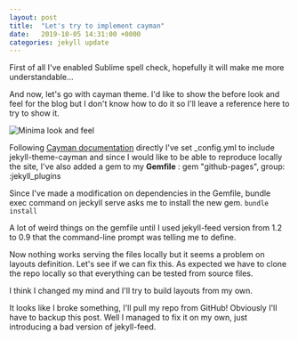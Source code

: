 ```yaml
---
layout: post
title:  "Let's try to implement cayman"
date:   2019-10-05 14:31:00 +0000
categories: jekyll update
---
```


First of all I've enabled Sublime spell check, hopefully it will make me more understandable...

And now, let's go with cayman theme. I'd like to show the before look and feel for the blog but I don't know how to do it so I'll leave a reference here to try to show it.

![Minima look and feel](/assets/img/minima_look.jpeg)

Following [Cayman documentation](https://github.com/pages-themes/cayman) directly I've set \_config.yml to include jekyll-theme-cayman and since I would like to be able to reproduce locally the site, I've also added a gem to my **Gemfile** : gem "github-pages", group: :jekyll_plugins

Since I've made a modification on dependencies in the Gemfile, bundle exec command on jeckyll serve asks me to install the new gem. `bundle install` 

A lot of weird things on the gemfile until I used jekyll-feed version from 1.2 to 0.9 that the command-line prompt was telling me to define.

Now nothing works serving the files locally but it seems a problem on layouts definition. Let's see if we can fix this. As expected we have to clone the repo locally so that everything can be tested from source files.

I think I changed my mind and I'll try to build layouts from my own.

It looks like I broke something, I'll pull my repo from GitHub! Obviously I'll have to backup this post. Well I managed to fix it on my own, just introducing a bad version of jekyll-feed.